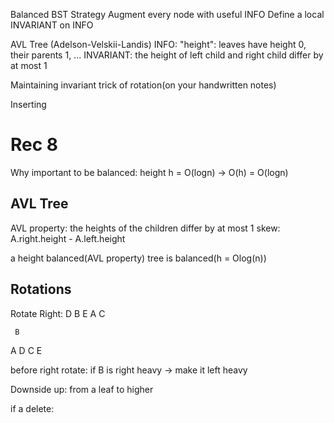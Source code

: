 Balanced BST Strategy
Augment every node with useful INFO
Define a local INVARIANT on INFO

AVL Tree (Adelson-Velskii-Landis)
INFO: "height": leaves have height 0, their parents 1, ...
INVARIANT: the height of left child and right child differ by at most 1

Maintaining invariant
trick of rotation(on your handwritten notes)

Inserting
















# Rec 8
Why important to be balanced: height h = O(logn)
-> O(h) = O(logn)
## AVL Tree
AVL property: the heights of the children differ by at most 1
skew: A.right.height - A.left.height

a height balanced(AVL property) tree is balanced(h = Olog(n))

## Rotations
Rotate Right:
     D
   B   E
  A C 

     B
   A   D
      C E

before right rotate: if B is right heavy -> make it left heavy

Downside up: from a leaf to higher 

if a delete: